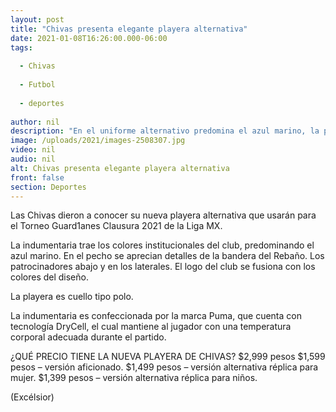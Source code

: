```yaml
---
layout: post
title: "Chivas presenta elegante playera alternativa"
date: 2021-01-08T16:26:00.000-06:00
tags:
  
  - Chivas
  
  - Futbol
  
  - deportes
  
author: nil
description: "En el uniforme alternativo predomina el azul marino, la playera es cuello tipo polo y en el pecho se aprecian detalles de la bandera del Rebaño"
image: /uploads/2021/images-2508307.jpg
video: nil
audio: nil
alt: Chivas presenta elegante playera alternativa
front: false
section: Deportes
---
```


Las Chivas dieron a conocer su nueva playera alternativa que usarán para el Torneo Guard1anes Clausura 2021 de la Liga MX.

La indumentaria trae los colores institucionales del club, predominando el azul marino. En el pecho se aprecian detalles de la bandera del Rebaño. Los patrocinadores abajo y en los laterales. El logo del club se fusiona con los colores del diseño.

La playera es cuello tipo polo.

La indumentaria es confeccionada por la marca Puma, que cuenta con tecnología DryCell, el cual mantiene al jugador con una temperatura corporal adecuada durante el partido.

¿QUÉ PRECIO TIENE LA NUEVA PLAYERA DE CHIVAS?
$2,999 pesos
$1,599 pesos – versión aficionado.
$1,499 pesos – versión alternativa réplica para mujer.
$1,399 pesos – versión alternativa réplica para niños.

(Excélsior)